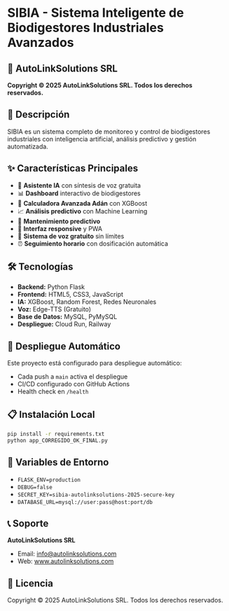 # SIBIA - Sistema Inteligente de Biodigestores Industriales Avanzados

## 🏢 AutoLinkSolutions SRL
**Copyright © 2025 AutoLinkSolutions SRL. Todos los derechos reservados.**

## 🚀 Descripción
SIBIA es un sistema completo de monitoreo y control de biodigestores industriales con inteligencia artificial, análisis predictivo y gestión automatizada.

## ✨ Características Principales
- 🤖 **Asistente IA** con síntesis de voz gratuita
- 📊 **Dashboard** interactivo de biodigestores
- 🧮 **Calculadora Avanzada Adán** con XGBoost
- 📈 **Análisis predictivo** con Machine Learning
- 🔧 **Mantenimiento predictivo**
- 📱 **Interfaz responsive** y PWA
- 🎵 **Sistema de voz gratuito** sin límites
- ⏰ **Seguimiento horario** con dosificación automática

## 🛠️ Tecnologías
- **Backend:** Python Flask
- **Frontend:** HTML5, CSS3, JavaScript
- **IA:** XGBoost, Random Forest, Redes Neuronales
- **Voz:** Edge-TTS (Gratuito)
- **Base de Datos:** MySQL, PyMySQL
- **Despliegue:** Cloud Run, Railway

## 🚀 Despliegue Automático
Este proyecto está configurado para despliegue automático:
- Cada push a `main` activa el despliegue
- CI/CD configurado con GitHub Actions
- Health check en `/health`

## 📋 Instalación Local
```bash
pip install -r requirements.txt
python app_CORREGIDO_OK_FINAL.py
```

## 🔧 Variables de Entorno
- `FLASK_ENV=production`
- `DEBUG=false`
- `SECRET_KEY=sibia-autolinksolutions-2025-secure-key`
- `DATABASE_URL=mysql://user:pass@host:port/db`

## 📞 Soporte
**AutoLinkSolutions SRL**
- Email: info@autolinksolutions.com
- Web: www.autolinksolutions.com

## 📄 Licencia
Copyright © 2025 AutoLinkSolutions SRL. Todos los derechos reservados.
